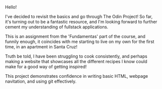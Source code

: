 Hello! 

I've decided to revisit the basics and go through The Odin Project! So far, it's turning out to be a fantastic resource, and I'm looking forward to further cement my understanding of fullstack applications. 

This is an assignment from the 'Fundamentas' part of the course, and funnily enough, it coincides with me starting to live on my own for the first time, in an apartment in Santa Cruz! 

Truth be told, I have been struggling to cook consistently, and perhaps making a website that showcases all the different recipes I know could make for a good way of getting inspired! 

This project demonstrates confidence in writing basic HTML, webpage navitation, and using git effectively.
